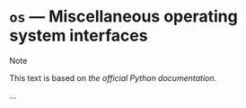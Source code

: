 # `os` — Miscellaneous operating system interfaces

> [!NOTE]
> This text is based on *the official Python documentation*.

...
